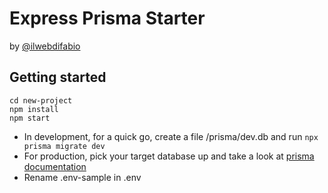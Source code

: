 # Express Prisma Starter

by [@ilwebdifabio](https://twitter.com/ilwebdifabio)

## Getting started

```git clone https://github.com/whisher/express-prisma-starter.git new-project
cd new-project
npm install
npm start
```

- In development, for a quick go, create a file /prisma/dev.db and
  run `npx prisma migrate dev`
- For production, pick your target database up and take a look at [prisma documentation](https://www.prisma.io/docs/getting-started/setup-prisma/start-from-scratch/relational-databases/connect-your-database-typescript-postgres)
- Rename .env-sample in .env
